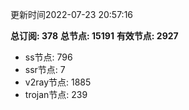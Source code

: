 更新时间2022-07-23 20:57:16

**总订阅: 378**
**总节点: 15191**
**有效节点: 2927**
- ss节点: 796
- ssr节点: 7
- v2ray节点: 1885
- trojan节点: 239
